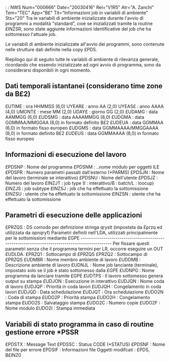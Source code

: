  :  : NWS Num="000666" Date="20030416" Rel="V1R5" Atr="A. Zanchi" Tem="TEC" App="B£" Tit="Informazioni job in variabili di ambiente" Sts="20"
Tra le variabili di ambiente inizializzate durante l'avvio di programmi a modalità "standard", cioè
se inizializzati tramite la routine £INZSR, sono state aggiunte informazioni identificative del job che ha sottomesso l'attuale job.

Le variabili di ambiente inizializzate all'avvio dei programmi, sono contenute nelle strutture dati
definite nella copy £PDS.

Riepilogo qui di seguito tutte le variabili di ambiente di rilevanza generale, ricordando che essendo inizializzate ad ogni avvio di programma, sono da considerarsi disponibili in ogni momento.

Dati temporali istantanei (considerano time zone da B£2)
--------------------------------------------------------------
£UTIME  :  ora HHMMSS (6,0)
UYEAR£  :  anno AA (2,0)
UYEAS£  :  anno AAAA (4,0)
UMONT£  :  mese MM (2,0)
UDAY£   :  giorno GG (2,0)
£UDAMG  :  data AAMMGG (6,0)
£UDSMG  :  data AAAAMMGG (8,0)
£UDGMA  :  data GGMMAA/MMGGAA (6,0) in formato definito B£2
£UDEUA  :  data GGMMAA (6,0) in formato fisso europeo
£UDGMS  :  data GGMMAAAA/MMGGAAAA (8,0) in formato definito B£2
£UDEUS  :  data GGMMAAAA (8,0) in formato fisso europeo

Informazioni di esecuzione del lavoro
--------------------------------------------------------------
£PDSNP  :  Nome del programma
£PDSNM  :  ..nome modulo per oggetti ILE
£PDSPR  :  Numero parametri passati dall'esterno (*PARMS)
£PDSJN  :  Nome del lavoro (terminale se interattivo)
£PDSNU  :  Nome dell'utente
£PDSJZ  :  Numero del lavoro
£INZJT  :  job type (I : interattivo/B : batch/L : loocup)
£INZJS  :  job subtype
£INZSJ  :  job che ha effettuato la sottomissione
£INZSU  :  utente che ha effettuato la sottomissione
£INZSN  :  utente che ha effettuato la sottomissione

Parametri di esecuzione delle applicazioni
--------------------------------------------------------------
£PRZQS  :  DS comodo per definizione stringa qryslt (impostata da £przq ed utilizzata da opnqryf) 
Parametri definiti nell'LDA, utilizzati principalmente per le sottomissioni mediante £GPE ---------------------------------------------------------------------------------------------
Per fissare questi parametri senza che il programma termini per LR, occorre eseguire un OUT £UDLDA.
£PRZQ1  :  Sottocampo di £PRZQS
£PRZQ2  :  Sottocampo di £PRZQS
£UDMBR  :  Nome membro ambiente di lavoro
£UDDMB  :  Descrizione ambiente di lavoro
£UDNJL  :  Nome job lanciante (terminale), impostato solo se il job è stato sottomesso dalla £GPE £UDNPG  :  Nome programma da lanciare tramite £GPE
£UDTPS  :  Il lavoro sottomesso genera output su stampa
£UDJON  :  Esecuzione in interattivo
£UDJQN  :  Nome coda di lavoro
£UDJQP  :  Priorità in coda lavori
£UDJQH  :  Congelamento in coda lavori
£UDJQD  :  Data schedulazione
£UDJQT  :  Ora schedulazione
£UDO2N  :  Coda di stampa
£UDO2P  :  Priorità stampa
£UDO2H  :  Congelamento stampa
£UDO2S  :  Salvataggio stampa
£UDO2C  :  Numero copie
£UDO2F  :  Nome modulo
£UDO2I  :  Stampa immediata

Variabili di stato programma in caso di routine gestione errore *PSSR
-----------------------------------------------------------------------------
£PDSTX  :  Message Text
£PDSSC  :  Status CODE (*STATUS)
£PDSNF  :  Nome del file per errore
£PDSIF  :  Informazioni file
Oggetti modifcati : 
£PDS, B£INZ0
